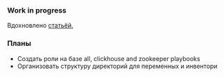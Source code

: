 ### Work in progress

Вдохновлено [статьёй.](https://avamk.ru/nastrojka-klastera-clickhouse-steb-by-step-chast-2.html)

### Планы

- Создать роли на базе all, clickhouse and zookeeper playbooks
- Организовать структуру директорий для переменных и инвентори
